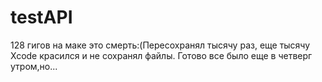 # testAPI
128 гигов на маке это смерть:(Пересохранял тысячу раз, еще тысячу Xcode красился и не сохранял файлы. Готово все было еще в четверг утром,но...
